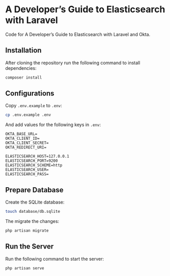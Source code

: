 # A Developer’s Guide to Elasticsearch with Laravel

Code for A Developer’s Guide to Elasticsearch with Laravel and Okta.

## Installation

After cloning the repository run the following command to install dependencies:

```bash
composer install
```

## Configurations

Copy `.env.example` to `.env`:

```bash
cp .env.example .env
```

And add values for the following keys in `.env`:

```
OKTA_BASE_URL=
OKTA_CLIENT_ID=
OKTA_CLIENT_SECRET=
OKTA_REDIRECT_URI=

ELASTICSEARCH_HOST=127.0.0.1
ELASTICSEARCH_PORT=9200
ELASTICSEARCH_SCHEME=http
ELASTICSEARCH_USER=
ELASTICSEARCH_PASS=
```

## Prepare Database

Create the SQLite database:

```bash
touch database/db.sqlite
```

The migrate the changes:

```bash
php artisan migrate
```

## Run the Server

Run the following command to start the server:

```bash
php artisan serve
```
